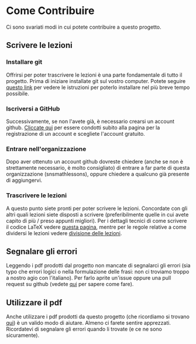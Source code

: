 # Come Contribuire

Ci sono svariati modi in cui potete contribuire a questo progetto.

## Scrivere le lezioni

### Installare git

Offrirsi per poter trascrivere le lezioni è una parte fondamentale di tutto il
progetto. Prima di iniziare installate git sul vostro computer. Potete seguire
[questo link](INSTALLAREGIT.md) per vedere le istruzioni per poterlo installare
nel più breve tempo possibile.

### Iscriversi a GitHub

Successivamente, se non l'avete già, è necessario crearsi un account
github. [Cliccate qui](https://github.com/join) per essere condotti subito alla
pagina per la registrazione di un account e scegliete l'account gratuito.

### Entrare nell'organizzazione

Dopo aver ottenuto un account github dovreste chiedere (anche se non è
strettamente necessario, è molto consigliato) di entrare a far parte di questa
organizzazione (snsmathlessons), oppure chiedere a qualcuno già presente di
aggiungervi.

### Trascrivere le lezioni

A questo punto siete pronti per poter scrivere le lezioni. Concordate con gli
altri quali lezioni siete disposti a scrivere (preferibilmente quelle in cui
avete capito di più / preso appunti migliori). Per i dettagli tecnici di come
scrivere il codice LaTeX vedere [questa pagina](REGOLELATEX.md), mentre per le
regole relative a come dividersi le lezioni vedere [divisione delle
lezioni](DIVISIONECOMPITI.md).

## Segnalare gli errori

Leggendo i pdf prodotti dal progetto non mancate di segnalarci gli errori (sia
typo che errori logici o nella formulazione delle frasi: non ci troviamo troppo
a nostro agio con l'italiano). Per farlo aprite un'issue oppure una pull request
su github (vedete [qui](ISSUEPULLREQUEST.md) per sapere come fare).

## Utilizzare il pdf

Anche utilizzare i pdf prodotti da questo progetto (che ricordiamo si trovano
[qui](http://zannier1617.surge.sh)) è un valido modo di aiutare. Almeno ci farete
sentire apprezzati. Ricordatevi di segnalare gli errori quando li trovate (e ce
ne sono sicuramente).
